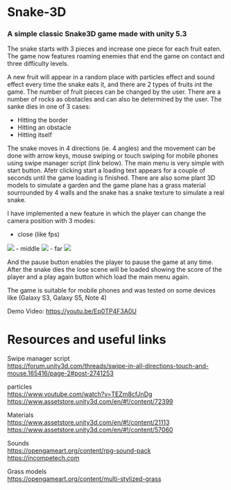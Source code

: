 <h1>Snake-3D</h1>
<h3>A simple classic Snake3D game made with unity 5.3</h3>

The snake starts with 3 pieces and increase one piece for each fruit eaten. The game now features roaming enemies that end the game on contact and three difficulty levels.

A new fruit will appear in a random place with particles effect and sound effect every time the snake eats it, and there are 2 types of fruits int the game. The number of fruit pieces can be changed by the user.
There are a number of rocks as obstacles and can also be determined by the user. The sanke dies in one of 3 cases:

- Hitting the border
- Hitting an obstacle
- Hitting itself

The snake moves in 4 directions (ie. 4 angles) and the movement can be done with arrow keys, mouse swiping or touch swiping for mobile phones using swipe manager script (link below).
The main menu is very simple with start button. Afetr clicking start a loading text appears for a couple of seconds until the game loading is finished.
There are also some plant 3D models to simulate a garden and the game plane has a grass material sourrounded by 4 walls and the snake has a snake texture to simulate a real snake.

I have implemented a new feature in which the player can change the camera position with 3 modes:
- close (like fps)
<img src="http://i.imgur.com/6gk3tLb.png">
- middle
<img src="http://i.imgur.com/ZIjUpvZ.png">
- far 
<img src="http://i.imgur.com/tSpNGSg.png">

And the pause button enables the player to pause the game at any time.
After the snake dies the lose scene will be loaded showing the score of the player and a play again button which load the main menu again.

The game is suitable for mobile phones and was tested on some devices like (Galaxy S3, Galaxy S5, Note 4)

Demo Video: 
https://youtu.be/Ep0TP4F3A0U


Resources and useful links
==========================
Swipe manager script<br>
https://forum.unity3d.com/threads/swipe-in-all-directions-touch-and-mouse.165416/page-2#post-2741253

particles<br>
https://www.youtube.com/watch?v=TEZm8cfJnDg<br>
https://www.assetstore.unity3d.com/en/#!/content/72399

Materials<br>
https://www.assetstore.unity3d.com/en/#!/content/21113<br>
https://www.assetstore.unity3d.com/en/#!/content/57060

Sounds<br>
https://opengameart.org/content/rpg-sound-pack<br>
https://incompetech.com

Grass models<br>
https://opengameart.org/content/multi-stylized-grass

